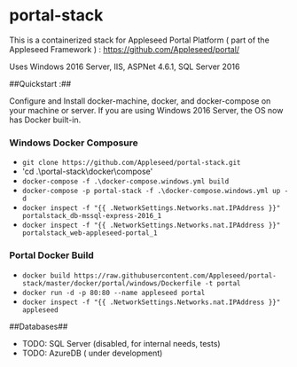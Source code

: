 # portal-stack
This is a containerized stack for Appleseed Portal Platform ( part of the Appleseed Framework ) : https://github.com/Appleseed/portal/

Uses Windows 2016 Server, IIS, ASPNet 4.6.1, SQL Server 2016


##Quickstart :##

Configure and Install docker-machine, docker, and docker-compose on your machine or server. If you are using Windows 2016 Server, the OS now has Docker built-in.

### Windows Docker Composure
- `git clone https://github.com/Appleseed/portal-stack.git`
- 'cd .\portal-stack\docker\compose\'
- `docker-compose -f .\docker-compose.windows.yml build`
- `docker-compose -p portal-stack -f .\docker-compose.windows.yml up -d`
- `docker inspect -f "{{ .NetworkSettings.Networks.nat.IPAddress }}" portalstack_db-mssql-express-2016_1`
- `docker inspect -f "{{ .NetworkSettings.Networks.nat.IPAddress }}" portalstack_web-appleseed-portal_1`

### Portal Docker Build
- `docker build https://raw.githubusercontent.com/Appleseed/portal-stack/master/docker/portal/windows/Dockerfile -t portal`
- `docker run -d -p 80:80 --name appleseed portal`
- `docker inspect -f "{{ .NetworkSettings.Networks.nat.IPAddress }}" appleseed`

##Databases##
- TODO: SQL Server (disabled, for internal needs, tests)
- TODO: AzureDB ( under development)
